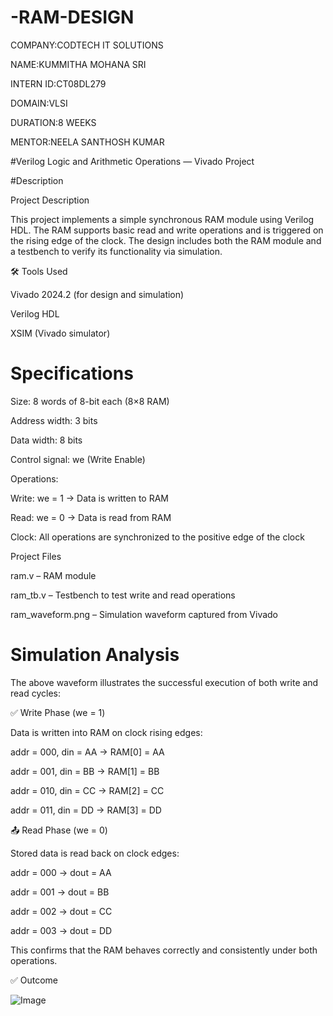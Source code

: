 # -RAM-DESIGN

COMPANY:CODTECH IT SOLUTIONS

NAME:KUMMITHA MOHANA SRI

INTERN ID:CT08DL279

DOMAIN:VLSI

DURATION:8 WEEKS

MENTOR:NEELA SANTHOSH KUMAR

#Verilog Logic and Arithmetic Operations — Vivado Project

#Description

Project Description

This project implements a simple synchronous RAM module using Verilog HDL. The RAM supports basic read and write operations and is triggered on the rising edge of the clock. The design includes both the RAM module and a testbench to verify its functionality via simulation.

🛠 Tools Used

Vivado 2024.2 (for design and simulation)

Verilog HDL

XSIM (Vivado simulator)


# Specifications

Size: 8 words of 8-bit each (8×8 RAM)

Address width: 3 bits

Data width: 8 bits

Control signal: we (Write Enable)

Operations:

Write: we = 1 → Data is written to RAM

Read: we = 0 → Data is read from RAM


Clock: All operations are synchronized to the positive edge of the clock

Project Files

ram.v – RAM module

ram_tb.v – Testbench to test write and read operations

ram_waveform.png – Simulation waveform captured from Vivado

# Simulation Analysis

The above waveform illustrates the successful execution of both write and read cycles:

✅ Write Phase (we = 1)

Data is written into RAM on clock rising edges:

addr = 000, din = AA → RAM[0] = AA

addr = 001, din = BB → RAM[1] = BB

addr = 010, din = CC → RAM[2] = CC

addr = 011, din = DD → RAM[3] = DD


📤 Read Phase (we = 0)

Stored data is read back on clock edges:

addr = 000 → dout = AA

addr = 001 → dout = BB

addr = 002 → dout = CC

addr = 003 → dout = DD


This confirms that the RAM behaves correctly and consistently under both operations.


✅ Outcome

![Image](https://github.com/user-attachments/assets/4a52e89c-c82d-4856-96c7-5e5f628338cf)

